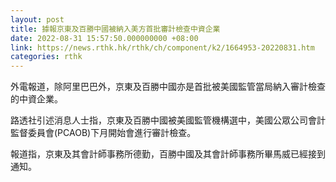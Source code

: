 ```yaml
---
layout: post
title: 據報京東及百勝中國被納入美方首批審計檢查中資企業
date: 2022-08-31 15:57:50.000000000 +08:00
link: https://news.rthk.hk/rthk/ch/component/k2/1664953-20220831.htm
categories: rthk
---
```


外電報道，除阿里巴巴外，京東及百勝中國亦是首批被美國監管當局納入審計檢查的中資企業。

路透社引述消息人士指，京東及百勝中國被美國監管機構選中，美國公眾公司會計監督委員會(PCAOB)下月開始會進行審計檢查。

報道指，京東及其會計師事務所德勤，百勝中國及其會計師事務所畢馬威已經接到通知。
